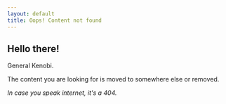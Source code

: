 ```yaml
---
layout: default
title: Oops! Content not found
---
```


## Hello there!

General Kenobi. 

The content you are looking for is moved to somewhere else or removed.

*In case you speak internet, it's a 404.*
